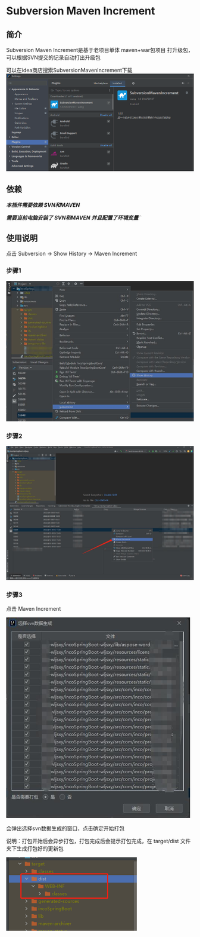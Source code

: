 # Subversion Maven Increment

## 简介

Subversion Maven Increment是基于老项目单体 maven+war包项目 打升级包，可以根据SVN提交的记录自动打出升级包

可以在idea商店搜索SubversionMavenIncrement下载
![image](img/plugins.png)

## 依赖
_**本插件需要依赖 SVN和MAVEN**_

_**需要当前电脑安装了 SVN和MAVEN 并且配置了环境变量**_``

## 使用说明
点击 Subversion -> Show History -> Maven Increment
### 步骤1
![image](img/Subversion.jpg)

### 步骤2
![image](img/history-MavenIncrement.jpg)

### 步骤3
点击 Maven Increment

![image](img/MavenIncrement.jpg)

会弹出选择svn数据生成的窗口，点击确定开始打包

说明：打包开始后会异步打包，打包完成后会提示打包完成，在 target/dist 文件夹下生成打包好的更新包


![img.png](img/img.png)


